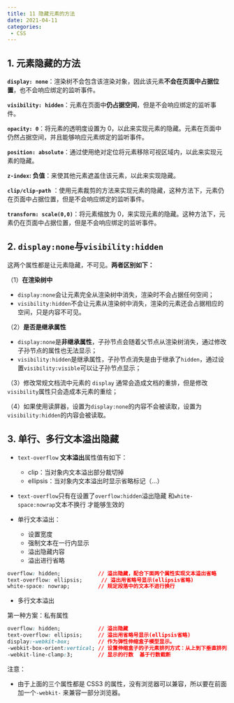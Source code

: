 ```yaml
---
title: 11 隐藏元素的方法
date: 2021-04-11
categories: 
 - CSS
---
```


## 1. 元素隐藏的方法

**`display: none`**：渲染树不会包含该渲染对象，因此该元素**不会在页面中占据位置**，也不会响应绑定的监听事件。

**`visibility: hidden`**：元素在页面中**仍占据空间**，但是不会响应绑定的监听事件。

**`opacity: 0`**：将元素的透明度设置为 0，以此来实现元素的隐藏。元素在页面中仍然占据空间，并且能够响应元素绑定的监听事件。

**`position: absolute`**：通过使用绝对定位将元素移除可视区域内，以此来实现元素的隐藏。

**`z-index`: 负值**：来使其他元素遮盖住该元素，以此来实现隐藏。

**`clip/clip-path`** ：使用元素裁剪的方法来实现元素的隐藏，这种方法下，元素仍在页面中占据位置，但是不会响应绑定的监听事件。

**`transform: scale(0,0)`**：将元素缩放为 0，来实现元素的隐藏。这种方法下，元素仍在页面中占据位置，但是不会响应绑定的监听事件。

## 2. `display:none`与`visibility:hidden`

这两个属性都是让元素隐藏，不可见。**两者区别如下：**

（1）**在渲染树中**

- `display:none`会让元素完全从渲染树中消失，渲染时不会占据任何空间；
- `visibility:hidden`不会让元素从渲染树中消失，渲染的元素还会占据相应的空间，只是内容不可见。

（2）**是否是继承属性**

- `display:none`是**非继承属性**，子孙节点会随着父节点从渲染树消失，通过修改子孙节点的属性也无法显示；
- `visibility:hidden`是继承属性，子孙节点消失是由于继承了`hidden`，通过设置`visibility:visible`可以让子孙节点显示； 

（3）修改常规文档流中元素的 `display` 通常会造成文档的重排，但是修改`visibility`属性只会造成本元素的重绘；

（4）如果使用读屏器，设置为`display:none`的内容不会被读取，设置为`visibility:hidden`的内容会被读取。

## 3. 单行、多行文本溢出隐藏

- `text-overflow` **文本溢出**属性值有如下：
    - clip：当对象内文本溢出部分裁切掉
    - ellipsis：当对象内文本溢出时显示省略标记（...）
- `text-overflow`只有在设置了`overflow:hidden`溢出隐藏 和`white-space:nowrap`文本不换行 才能够生效的

- 单行文本溢出：
    - 设置宽度
    - 强制文本在一行内显示
    - 溢出隐藏内容
    - 溢出进行省略

```css
overflow: hidden;            // 溢出隐藏，配合下面两个属性实现文本溢出省略
text-overflow: ellipsis;      // 溢出用省略号显示(ellipsis省略)
white-space: nowrap;         // 规定段落中的文本不进行换行
```

- 多行文本溢出

第一种方案：私有属性
```css
overflow: hidden;            // 溢出隐藏
text-overflow: ellipsis;     // 溢出用省略号显示(ellipsis省略)
display:-webkit-box;         // 作为弹性伸缩盒子模型显示。
-webkit-box-orient:vertical; // 设置伸缩盒子的子元素排列方式：从上到下垂直排列
-webkit-line-clamp:3;        // 显示的行数  基于行数截断
```

注意：
- 由于上面的三个属性都是 CSS3 的属性，没有浏览器可以兼容，所以要在前面加一个`-webkit-` 来兼容一部分浏览器。